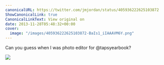 ```yaml
---
canonicalURL: https://twitter.com/jmjordan/status/405936222625103872
ShowCanonicalLink: true
CanonicalLinkText: View original on
date: 2013-11-28T05:48:32+00:00
cover:
  image: "/images/405936222625103872-BaIs1_iIAAAVM6Y.png"
---
```

Can you guess when I was photo editor for @tapsyearbook? 

![](/images/405936222625103872-BaIs1_iIAAAVM6Y.png)